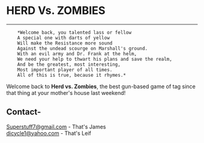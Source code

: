 HERD Vs. ZOMBIES
===================

-------------------

        *Welcome back, you talented lass or fellow  
        A special one with darts of yellow  
        Will make the Resistance more sound  
        Against the undead scourge on Marshall's ground.  
        With an evil army and Dr. Frank at the helm,  
        We need your help to thwart his plans and save the realm,  
        And be the greatest, most interesting,  
        Most important player of all times.  
        All of this is true, because it rhymes.*  

Welcome back to **Herd vs. Zombies**, the best gun-based game of tag since that thing at your mother's house last weekend!

Contact-
--------

Superstuff7@gmail.com - That's James  
dicycle1@yahoo.com - That's Leif


